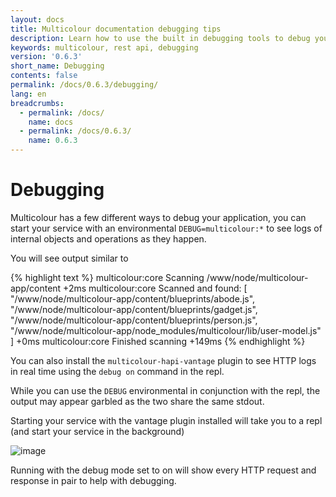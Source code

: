 ```yaml
---
layout: docs
title: Multicolour documentation debugging tips
description: Learn how to use the built in debugging tools to debug your REST API faster.
keywords: multicolour, rest api, debugging
version: '0.6.3'
short_name: Debugging
contents: false
permalink: /docs/0.6.3/debugging/
lang: en
breadcrumbs:
  - permalink: /docs/
    name: docs
  - permalink: /docs/0.6.3/
    name: 0.6.3
---
```


# Debugging
Multicolour has a few different ways to debug your application, you can start your service with an environmental `DEBUG=multicolour:*` to see logs of internal objects and operations as they happen.

You will see output similar to

{% highlight text %}
multicolour:core Scanning /www/node/multicolour-app/content +2ms
  multicolour:core Scanned and found: [
  "/www/node/multicolour-app/content/blueprints/abode.js",
  "/www/node/multicolour-app/content/blueprints/gadget.js",
  "/www/node/multicolour-app/content/blueprints/person.js",
  "/www/node/multicolour-app/node_modules/multicolour/lib/user-model.js"
] +0ms
  multicolour:core Finished scanning +149ms
{% endhighlight %}

You can also install the `multicolour-hapi-vantage` plugin to see HTTP logs in real time using the `debug on` command in the repl.

While you can use the `DEBUG` environmental in conjunction with the repl, the output may appear garbled as the two share the same stdout.

Starting your service with the vantage plugin installed will take you to a repl (and start your service in the background)

![image](https://cloud.githubusercontent.com/assets/1430657/17627262/7f482b76-60a8-11e6-93eb-83f77c2458d9.png)

Running with the debug mode set to on will show every HTTP request and response in pair to help with debugging.
